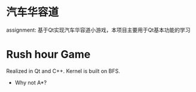 # 汽车华容道
assignment: 基于Qt实现汽车华容道小游戏，本项目主要用于Qt基本功能的学习

# Rush hour Game
Realized in Qt and C++. Kernel is built on BFS.
* Why not A*?

